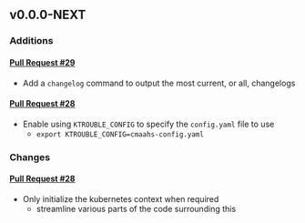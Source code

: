 ## v0.0.0-NEXT

### Additions

#### [Pull Request #29](https://github.com/Maahsome/ktrouble/pull/29)

- Add a `changelog` command to output the most current, or all, changelogs

#### [Pull Request #28](https://github.com/Maahsome/ktrouble/pull/28)

- Enable using `KTROUBLE_CONFIG` to specify the `config.yaml` file to use
  - `export KTROUBLE_CONFIG=cmaahs-config.yaml`


### Changes

#### [Pull Request #28](https://github.com/Maahsome/ktrouble/pull/28)

- Only initialize the kubernetes context when required
  - streamline various parts of the code surrounding this

